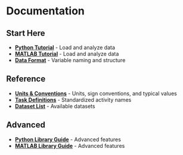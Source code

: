 # Documentation

## Start Here

- **[Python Tutorial](tutorials/python/getting_started_python.md)** - Load and analyze data
- **[MATLAB Tutorial](tutorials/matlab/getting_started_matlab.md)** - Load and analyze data
- **[Data Format](standard_spec/standard_spec.md)** - Variable naming and structure

## Reference

- **[Units & Conventions](standard_spec/units_and_conventions.md)** - Units, sign conventions, and typical values
- **[Task Definitions](standard_spec/task_definitions.md)** - Standardized activity names
- **[Dataset List](datasets_documentation/README.md)** - Available datasets

## Advanced

- **[Python Library Guide](tutorials/python/library_tutorial_python.md)** - Advanced features
- **[MATLAB Library Guide](tutorials/matlab/library_tutorial_matlab.md)** - Advanced features